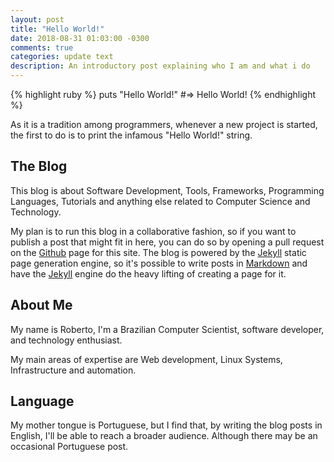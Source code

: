 ```yaml
---
layout: post
title: "Hello World!"
date: 2018-08-31 01:03:00 -0300
comments: true
categories: update text
description: An introductory post explaining who I am and what i do
---
```


{% highlight ruby %}
puts "Hello World!"
#=> Hello World!
{% endhighlight %}

As it is a tradition among programmers, whenever a new project is started, the
first to do is to print the infamous "Hello World!" string.

The Blog
--------

This blog is about Software Development, Tools, Frameworks, Programming
Languages, Tutorials and anything else related to Computer Science and
Technology.

My plan is to run this blog in a collaborative fashion, so if you want to
publish a post that might fit in here, you can do so by opening a pull request
on the [Github](https://github.com/Kasama/kasama.github.io) page for this site.
The blog is powered by the [Jekyll][jekyll] static page generation
engine, so it's possible to write posts in [Markdown](https://en.wikipedia.org/wiki/Markdown)
and have the [Jekyll][jekyll] engine do the heavy lifting of creating a page for it.

[jekyll]: https://jekyllrb.com/

About Me
--------

My name is Roberto, I'm a Brazilian Computer Scientist, software developer, and
technology enthusiast.

My main areas of expertise are Web development, Linux Systems, Infrastructure
and automation.

Language
--------

My mother tongue is Portuguese, but I find that, by writing the blog posts in
English, I'll be able to reach a broader audience. Although there may be an
occasional Portuguese post.
